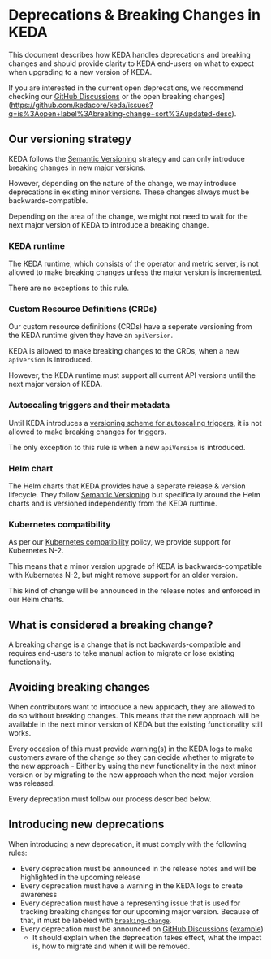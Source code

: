 # Deprecations & Breaking Changes in KEDA

This document describes how KEDA handles deprecations and breaking changes and should provide clarity to KEDA end-users on what to expect when upgrading to a new version of KEDA.

If you are interested in the current open deprecations, we recommend checking our [GitHub Discussions](https://github.com/kedacore/keda/discussions/categories/deprecations) or the open breaking changes](https://github.com/kedacore/keda/issues?q=is%3Aopen+label%3Abreaking-change+sort%3Aupdated-desc).

## Our versioning strategy

KEDA follows the [Semantic Versioning](https://semver.org/) strategy and can only introduce breaking changes in new major versions.

However, depending on the nature of the change, we may introduce deprecations in existing minor versions. These changes always must be backwards-compatible.

Depending on the area of the change, we might not need to wait for the next major version of KEDA to introduce a breaking change.

### KEDA runtime

The KEDA runtime, which consists of the operator and metric server, is not allowed to make breaking changes unless the major version is incremented.

There are no exceptions to this rule.

### Custom Resource Definitions (CRDs)

Our custom resource definitions (CRDs) have a seperate versioning from the KEDA runtime given they have an `apiVersion`.

KEDA is allowed to make breaking changes to the CRDs, when a new `apiVersion` is introduced.

However, the KEDA runtime must support all current API versions until the next major version of KEDA.

### Autoscaling triggers and their metadata

Until KEDA introduces a [versioning scheme for autoscaling triggers](https://github.com/kedacore/keda/issues/613), it is not allowed to make breaking changes for triggers.

The only exception to this rule is when a new `apiVersion` is introduced.

### Helm chart

The Helm charts that KEDA provides have a seperate release & version lifecycle. They follow [Semantic Versioning](https://semver.org/) but specifically around the Helm charts and is versioned independently from the KEDA runtime.

### Kubernetes compatibility

As per our [Kubernetes compatibility](https://keda.sh/docs/latest/operate/cluster/#kubernetes-compatibility) policy, we provide support for Kubernetes N-2.

This means that a minor version upgrade of KEDA is backwards-compatible with Kubernetes N-2, but might remove support for an older version.

This kind of change will be announced in the release notes and enforced in our Helm charts.

## What is considered a breaking change?

A breaking change is a change that is not backwards-compatible and requires end-users to take manual action to migrate or lose existing functionality.

## Avoiding breaking changes

When contributors want to introduce a new approach, they are allowed to do so without breaking changes. This means that the new approach will be available in the next minor version of KEDA but the existing functionality still works.

Every occasion of this must provide warning(s) in the KEDA logs to make customers aware of the change so they can decide whether to migrate to the new approach - Either by using the new functionality in the next minor version or by migrating to the new approach when the next major version was released.

Every deprecation must follow our process described below.

## Introducing new deprecations

When introducing a new deprecation, it must comply with the following rules:

- Every deprecation must be announced in the release notes and will be highlighted in the upcoming release
- Every deprecation must have a warning in the KEDA logs to create awareness
- Every deprecation must have a representing issue that is used for tracking breaking changes for our upcoming major version. Because of that, it must be labeled with [`breaking-change`](https://github.com/kedacore/keda/issues?q=is%3Aopen+label%3Abreaking-change+sort%3Aupdated-desc).
- Every deprecation must be announced on [GitHub Discussions](https://github.com/kedacore/keda/discussions/categories/deprecations) ([example](https://github.com/kedacore/keda/discussions/3552))
  - It should explain when the deprecation takes effect, what the impact is, how to migrate and when it will be removed.